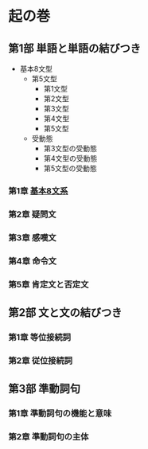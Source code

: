 # 起の巻
## 第1部 単語と単語の結びつき
- 基本8文型
  - 第5文型
    - 第1文型
    - 第2文型
    - 第3文型
    - 第4文型
    - 第5文型
  - 受動態
    - 第3文型の受動態
    - 第4文型の受動態
    - 第5文型の受動態

### 第1章 [基本8文系](01-chapter-1.md)
### 第2章 疑問文
### 第3章 感嘆文
### 第4章 命令文
### 第5章 肯定文と否定文

##  第2部 文と文の結びつき
### 第1章 等位接続詞
### 第2章 従位接続詞

## 第3部 準動詞句
### 第1章 準動詞句の機能と意味
### 第2章 準動詞句の主体
